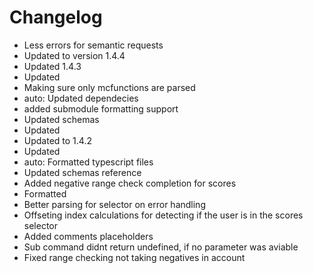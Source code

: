 # Changelog 
- Less errors for semantic requests
- Updated to version 1.4.4
- Updated 1.4.3
- Updated
- Making sure only mcfunctions are parsed
- auto: Updated dependecies
- added submodule formatting support
- Updated schemas
- Updated
- Updated to 1.4.2
- Updated
- auto: Formatted typescript files
- Updated schemas reference
- Added negative range check completion for scores
- Formatted
- Better parsing for selector on error handling
- Offseting index calculations for detecting if the user is in the scores selector
- Added comments placeholders
- Sub command didnt return undefined, if no parameter was aviable
- Fixed range checking not taking negatives in account
